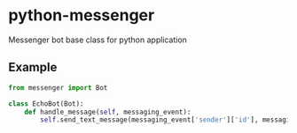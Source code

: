 # python-messenger
Messenger bot base class for python application

## Example

```py
from messenger import Bot

class EchoBot(Bot):
    def handle_message(self, messaging_event):
        self.send_text_message(messaging_event['sender']['id'], messaging_event['message']['text'])
```
